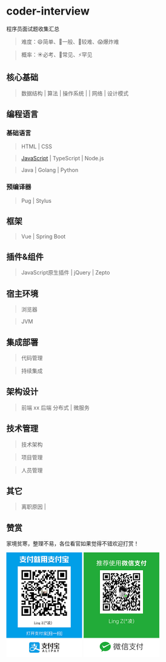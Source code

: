 # coder-interview

程序员面试题收集汇总

> 难度：😄简单、🙂一般、🤔较难、😱爆炸难

> 概率：☀️必考、🌙常见、⚡️罕见

## 核心基础

> 数据结构 | 算法 | 操作系统 | | 网络 | 设计模式

## 编程语言

### 基础语言

> HTML | CSS

> [JavaScript](javascript.md) | TypeScript | Node.js

> Java | Golang | Python

### 预编译器
> Pug | Stylus

## 框架

> Vue | Spring Boot

## 插件&组件
> JavaScript原生插件 | jQuery | Zepto

## 宿主环境

> 浏览器

> JVM

## 集成部署

> 代码管理

> 持续集成

## 架构设计
> 前端 xx
> 后端 分布式 | 微服务

## 技术管理

> 技术架构

> 项目管理

> 人员管理

## 其它

> 离职原因 |

## 赞赏

家境贫寒，整理不易，各位看官如果觉得不错欢迎打赏！

<img src="assets/alipay.jpg" alt="支付宝支付" width="200px"> <img src="assets/wechatPay.jpg" alt="微信支付" width="200px">